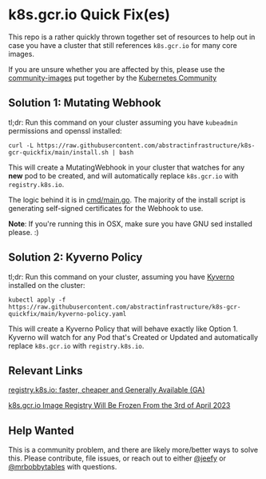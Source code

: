 # k8s.gcr.io Quick Fix(es)

This repo is a rather quickly thrown together set of resources to help out in case you have a cluster that still references `k8s.gcr.io` for many core images.

If you are unsure whether you are affected by this, please use the [community-images](https://github.com/kubernetes-sigs/community-images) put together by the [Kubernetes Community](https://kubernetes.io)

## Solution 1: Mutating Webhook

tl;dr: Run this command on your cluster assuming you have `kubeadmin` permissions and openssl installed:

```
curl -L https://raw.githubusercontent.com/abstractinfrastructure/k8s-gcr-quickfix/main/install.sh | bash
```

This will create a MutatingWebhook in your cluster that watches for any **new** pod to be created, and will automatically replace `k8s.gcr.io` with `registry.k8s.io`.

The logic behind it is in [cmd/main.go](cmd/main.go). The majority of the install script is generating self-signed certificates for the Webhook to use. 

**Note**: If you're running this in OSX, make sure you have GNU sed installed please. :) 

## Solution 2: Kyverno Policy

tl;dr: Run this command on your cluster, assuming you have [Kyverno](https://kyverno.io) installed on the cluster:

```
kubectl apply -f https://raw.githubusercontent.com/abstractinfrastructure/k8s-gcr-quickfix/main/kyverno-policy.yaml
```

This will create a Kyverno Policy that will behave exactly like Option 1. Kyverno will watch for any Pod that's Created or Updated and automatically replace `k8s.gcr.io` with `registry.k8s.io`.

## Relevant Links

[registry.k8s.io: faster, cheaper and Generally Available (GA)](https://kubernetes.io/blog/2022/11/28/registry-k8s-io-faster-cheaper-ga/)

[k8s.gcr.io Image Registry Will Be Frozen From the 3rd of April 2023](https://kubernetes.io/blog/2023/02/06/k8s-gcr-io-freeze-announcement/)

## Help Wanted

This is a community problem, and there are likely more/better ways to solve this. Please contribute, file issues, or reach out to either [@jeefy](https://www.twitter.com/jeefy) or [@mrbobbytables](https://www.twitter.com/mrbobbytables) with questions.